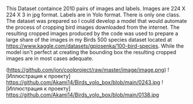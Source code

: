 This Dataset containce 2010 pairs of images and labels. Images are 224 X 224 X 3 in jpg format. Labels are in Yolo format. 
There is only one class. The dataset was prepared so I could develop a model that would automate the process of cropping bird images downloaded from the internet. 
The resulting cropped images produced by the code was used to prepare a large share of the images in my 
Birds 500 species dataset located at https://www.kaggle.com/datasets/gpiosenka/100-bird-species. While the model isn't perfect at creating the bounding box the resulting cropped images are in most cases adequate.


(https://github.com/jon/coolproject/raw/master/image/image.png)
![Иллюстрация к проекту] https://github.com/Akami14/Birds_yolo_box/blob/main/0243.jpg 
![Иллюстрация к проекту] https://github.com/Akami14/Birds_yolo_box/blob/main/0138.jpg
